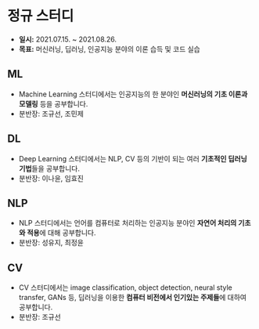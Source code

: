 # 정규 스터디
- **일시:** 2021.07.15. ~ 2021.08.26.
- **목표:** 머신러닝, 딥러닝, 인공지능 분야의 이론 습득 및 코드 실습

## ML
- Machine Learning 스터디에서는 인공지능의 한 분야인 **머신러닝의 기초 이론과 모델링** 등을 공부합니다.
- 분반장: 조규선, 조민제

## DL
- Deep Learning 스터디에서는 NLP, CV 등의 기반이 되는 여러 **기초적인 딥러닝 기법**들을 공부합니다.
- 분반장: 이나윤, 임효진

## NLP
- NLP 스터디에서는 언어를 컴퓨터로 처리하는 인공지능 분야인 **자연어 처리의 기초와 적용**에 대해 공부합니다.  
- 분반장: 성유지, 최정윤

## CV
- CV 스터디에서는 image classification, object detection, neural style transfer, GANs 등, 딥러닝을 이용한 **컴퓨터 비전에서 인기있는 주제들**에 대하여 공부합니다.
- 분반장: 조규선
